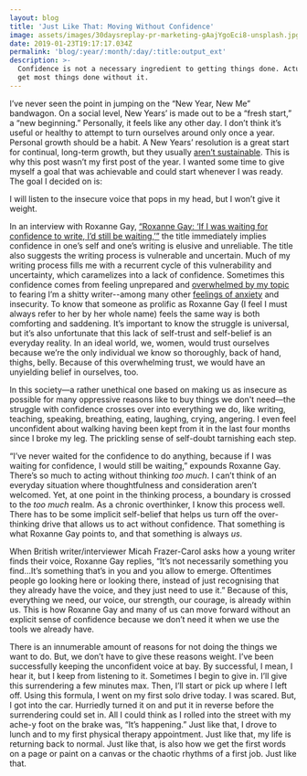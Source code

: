 ```yaml
---
layout: blog
title: 'Just Like That: Moving Without Confidence'
image: assets/images/30daysreplay-pr-marketing-gAajYgoEci8-unsplash.jpg
date: 2019-01-23T19:17:17.034Z
permalink: 'blog/:year/:month/:day/:title:output_ext'
description: >-
  Confidence is not a necessary ingredient to getting things done. Actually, we
  get most things done without it. ​
---
```

I’ve never seen the point in jumping on the “New Year, New Me” bandwagon. On a social level, New Years’ is made out to be a “fresh start,” a “new beginning.” Personally, it feels like any other day. I don’t think it’s useful or healthy to attempt to turn ourselves around only once a year. Personal growth should be a habit. A New Years’ resolution is a great start for continual, long-term growth, but they usually [aren’t sustainable](https://www.forbes.com/sites/ashiraprossack1/2018/12/31/goals-not-resolutions/#3973e5fc3879). This is why this post wasn’t my first post of the year. I wanted some time to give myself a goal that was achievable and could start whenever I was ready. The goal I decided on is:

I will listen to the insecure voice that pops in my head, but I won’t give it weight.

In an interview with Roxanne Gay, [“Roxanne Gay: ‘If I was waiting for confidence to write, I’d still be waiting,’”](https://gal-dem.com/roxane-gay/?fbclid=IwAR1yJGl_inr2uPh_wwMvcOYokkjbNe7AyVmi_ZUV-LjR7VWON2odnBlRvF4) the title immediately implies confidence in one’s self and one’s writing is elusive and unreliable. The title also suggests the writing process is vulnerable and uncertain. Much of my writing process fills me with a recurrent cycle of this vulnerability and uncertainty, which caramelizes into a lack of confidence. Sometimes this confidence comes from feeling unprepared and [overwhelmed by my topic](https://www.allysonjeffredo.com/blog/2019/01/06/writing-is-overwhelming-but-it-doesn-t-have-to-be) to fearing I’m a shitty writer--among many other [feelings of anxiety](https://www.allysonjeffredo.com/blog/2018/05/29/anxiety-a-confession) and insecurity. To know that someone as prolific as Roxanne Gay (I feel I must always refer to her by her whole name) feels the same way is both comforting and saddening. It’s important to know the struggle is universal, but it’s also unfortunate that this lack of self-trust and self-belief is an everyday reality. In an ideal world, we, women, would trust ourselves because we’re the only individual we know so thoroughly, back of hand, thighs, belly. Because of this overwhelming trust, we would have an unyielding belief in ourselves, too. 

In this society—a rather unethical one based on making us as insecure as possible for many oppressive reasons like to buy things we don't need—the struggle with confidence crosses over into everything we do, like writing, teaching, speaking, breathing, eating, laughing, crying, angering. I even feel unconfident about walking having been kept from it in the last four months since I broke my leg. The prickling sense of self-doubt tarnishing each step. 

“I’ve never waited for the confidence to do anything, because if I was waiting for confidence, I would still be waiting,” expounds Roxanne Gay. There’s so much to acting without thinking _too much_. I can’t think of an everyday situation where thoughtfulness and consideration aren’t welcomed. Yet, at one point in the thinking process, a boundary is crossed to the _too much_ realm. As a chronic overthinker, I know this process well. There has to be some implicit self-belief that helps us turn off the over-thinking drive that allows us to act without confidence. That something is what Roxanne Gay points to, and that something is always _us_.

When British writer/interviewer Micah Frazer-Carol asks how a young writer finds their voice, Roxanne Gay replies, “It’s not necessarily something you find…It’s something that’s in you and you allow to emerge. Oftentimes people go looking here or looking there, instead of just recognising that they already have the voice, and they just need to use it.” Because of this, everything we need, our voice, our strength, our courage, is already within us. This is how Roxanne Gay and many of us can move forward without an explicit sense of confidence because we don’t need it when we use the tools we already have. 

There is an innumerable amount of reasons for not doing the things we want to do. But, we don’t have to give these reasons weight. I’ve been successfully keeping the unconfident voice at bay. By successful, I mean, I hear it, but I keep from listening to it. Sometimes I begin to give in. I’ll give this surrendering a few minutes max. Then, I’ll start or pick up where I left off. Using this formula, I went on my first solo drive today. I was scared. But, I got into the car. Hurriedly turned it on and put it in reverse before the surrendering could set in. All I could think as I rolled into the street with my ache-y foot on the brake was, “It’s happening.” Just like that, I drove to lunch and to my first physical therapy appointment. Just like that, my life is returning back to normal. Just like that, is also how we get the first words on a page or paint on a canvas or the chaotic rhythms of a first job. Just like that.
